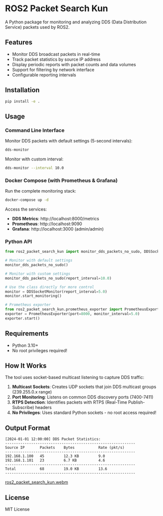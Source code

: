 # ROS2 Packet Search Kun

A Python package for monitoring and analyzing DDS (Data Distribution Service) packets used by ROS2.

## Features

- Monitor DDS broadcast packets in real-time
- Track packet statistics by source IP address
- Display periodic reports with packet counts and data volumes
- Support for filtering by network interface
- Configurable reporting intervals

## Installation

```bash
pip install -e .
```

## Usage

### Command Line Interface

Monitor DDS packets with default settings (5-second intervals):
```bash
dds-monitor
```

Monitor with custom interval:
```bash
dds-monitor --interval 10.0
```

### Docker Compose (with Prometheus & Grafana)

Run the complete monitoring stack:
```bash
docker-compose up -d
```

Access the services:
- **DDS Metrics**: http://localhost:8000/metrics
- **Prometheus**: http://localhost:9090
- **Grafana**: http://localhost:3000 (admin/admin)

### Python API

```python
from ros2_packet_search_kun import monitor_dds_packets_no_sudo, DDSSocketMonitor

# Monitor with default settings
monitor_dds_packets_no_sudo()

# Monitor with custom settings
monitor_dds_packets_no_sudo(report_interval=10.0)

# Use the class directly for more control
monitor = DDSSocketMonitor(report_interval=5.0)
monitor.start_monitoring()

# Prometheus exporter
from ros2_packet_search_kun.prometheus_exporter import PrometheusExporter
exporter = PrometheusExporter(port=8000, monitor_interval=5.0)
exporter.start()
```

## Requirements

- Python 3.10+
- No root privileges required!

## How It Works

The tool uses socket-based multicast listening to capture DDS traffic:

1. **Multicast Sockets**: Creates UDP sockets that join DDS multicast groups (239.255.0.x range)
2. **Port Monitoring**: Listens on common DDS discovery ports (7400-7411)
3. **RTPS Detection**: Identifies packets with RTPS (Real-Time Publish-Subscribe) headers
4. **No Privileges**: Uses standard Python sockets - no root access required!

## Output Format

```
[2024-01-01 12:00:00] DDS Packet Statistics:
------------------------------------------------------------
Source IP       Packets    Bytes           Rate (pkt/s)
------------------------------------------------------------
192.168.1.100   45         12.3 KB         9.0
192.168.1.101   23         6.7 KB          4.6
------------------------------------------------------------
Total           68         19.0 KB         13.6
------------------------------------------------------------
```

[ros2_packet_search_kun.webm](https://github.com/user-attachments/assets/bd55c93e-3cb6-4de9-a045-9db5edcb1a01)

## License

MIT License
